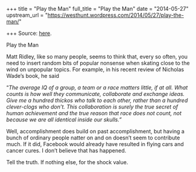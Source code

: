 +++
title = "Play the Man"
full_title = "Play the Man"
date = "2014-05-27"
upstream_url = "https://westhunt.wordpress.com/2014/05/27/play-the-man/"

+++
Source: [here](https://westhunt.wordpress.com/2014/05/27/play-the-man/).

Play the Man

Matt Ridley, like so many people, seems to think that, every so often,
you need to insert random bits of popular nonsense when skating close
to the wind on unpopular topics. For example, in his recent review of
Nicholas Wade’s book, he said

“*The average IQ of a group, a team or a race matters little, if at all.
What counts is how well they communicate, collaborate and exchange
ideas. Give me a hundred thickos who talk to each other, rather than a
hundred clever-clogs who don’t. This collaboration is surely the true
secret of human achievement and the true reason that race does not
count, not because we are all identical inside our skulls.”*

Well, accomplishment does build on past accomplishment, but having a
bunch of ordinary people natter on and on doesn’t seem to contribute
much. If it did, Facebook would already have resulted in flying cars and
cancer cures. I don’t believe that has happened.

Tell the truth. If nothing else, for the shock value.





